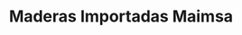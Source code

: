 ---
title: "Maderas Importadas Maimsa"
url: /rio-segundo/maderas-importadas-maimsa/
shop: Baustoffe
---